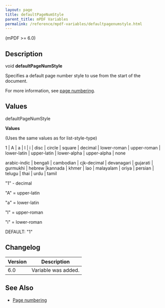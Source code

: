 ```yaml
---
layout: page
title: defaultPageNumStyle
parent_title: mPDF Variables
permalink: /reference/mpdf-variables/defaultpagenumstyle.html
---
```


<div id="bpmbook" class="bpmbook" style="direction:ltr;">
<div class="topic_user_field">
<div id="U0">
<p>(mPDF &gt;= 6.0)</p>
<h2>Description</h2>

<div class="alert alert-info" role="alert">void <b>defaultPageNumStyle</b></div>
<p>Specifies a default page number style to use from the start of the document.</p>
<p>For more information, see <a href="{{ "/paging/page-numbering.html" | prepend: site.baseurl }}">page numbering</a>.</p>
<h2>Values</h2>
<p class="manual_param_dt"><span class="parameter">defaultPageNumStyle</span></p>
<p class="manual_param_dd"><b>Values</b>

(Uses the same values as for list-style-type)

1 | A | a | I | i | disc | circle | square | decimal | lower-roman | upper-roman | lower-latin | upper-latin | lower-alpha | upper-alpha | none

arabic-indic | bengali | cambodian | cjk-decimal | devanagari | gujarati | gurmukhi | hebrew |kannada | khmer | lao | malayalam | oriya | persian | telugu | thai | urdu | tamil

"1" - decimal

"A" = upper-latin

"a" = lower-latin

"I" = upper-roman

"i" = lower-roman<span class="smallblock">

DEFAULT</span>: "1"</p>
<h2>Changelog</h2>
<table class="bpmTopic"> <thead>
<tr> <th>Version</th><th>Description</th> </tr>
</thead> <tbody>
<tr>
<td>6.0</td>
<td>Variable was added.</td>
</tr>
</tbody> </table>
<h2>See Also</h2>
<ul>
<li class="manual_boxlist"><a href="{{ "/paging/page-numbering.html" | prepend: site.baseurl }}">Page numbering</a></li>
</ul>
</div>
</div>

